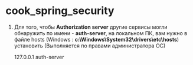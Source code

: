 # cook_spring_security

1. Для того, чтобы **Authorization server** другие сервисы могли обнаружить по имени - **auth-server**,
на локальном ПК, вам нужно в файле hosts (Windows : **c:\Windows\System32\drivers\etc\hosts**) установить
   (Выполняется по правами администратора ОС)

    
    127.0.0.1 auth-server   

